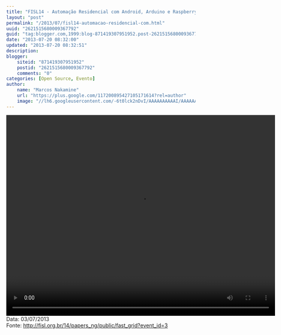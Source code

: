 ```yaml
---
title: "FISL14 - Automação Residencial com Android, Arduino e Raspberry Pi"
layout: "post"
permalink: "/2013/07/fisl14-automacao-residencial-com.html"
uuid: "2621515680009367792"
guid: "tag:blogger.com,1999:blog-871419307951952.post-2621515680009367792"
date: "2013-07-20 08:32:00"
updated: "2013-07-20 08:32:51"
description: 
blogger:
    siteid: "871419307951952"
    postid: "2621515680009367792"
    comments: "0"
categories: [Open Source, Evento]
author: 
    name: "Marcos Nakamine"
    url: "https://plus.google.com/117200895427105171614?rel=author"
    image: "//lh6.googleusercontent.com/-6t0lck2nDvI/AAAAAAAAAAI/AAAAAAAAOBw/_9ON3AiIr48/s32-c/photo.jpg"
---
```


<div class="css-full-post-content js-full-post-content">
<video controls="" height="535" width="716">  <source src="http://hemingway.softwarelivre.org/fisl14/high/41a/sala41a-high-201307031258.ogg" type="video/ogg"></source>  Your browser does not support the video tag. </video>Data: 03/07/2013<br>Fonte: <a href="http://fisl.org.br/14/papers_ng/public/fast_grid?event_id=3">http://fisl.org.br/14/papers_ng/public/fast_grid?event_id=3</a>
</div>